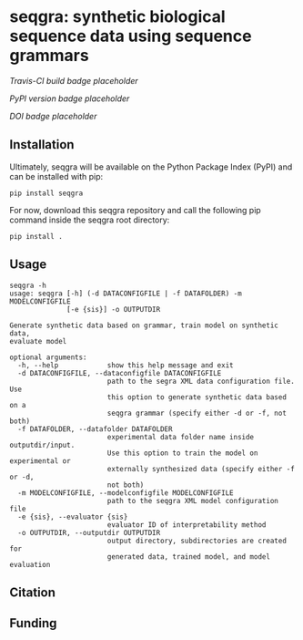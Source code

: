 # seqgra: synthetic biological sequence data using sequence grammars

*Travis-CI build badge placeholder*

*PyPI version badge placeholder*

*DOI badge placeholder*

## Installation

Ultimately, seqgra will be available on the Python Package Index (PyPI) and 
can be installed with pip:

```
pip install seqgra
```

For now, download this seqgra repository and call the following pip command 
inside the seqgra root directory:

```
pip install .
```

## Usage

```
seqgra -h
usage: seqgra [-h] (-d DATACONFIGFILE | -f DATAFOLDER) -m MODELCONFIGFILE
              [-e {sis}] -o OUTPUTDIR

Generate synthetic data based on grammar, train model on synthetic data,
evaluate model

optional arguments:
  -h, --help            show this help message and exit
  -d DATACONFIGFILE, --dataconfigfile DATACONFIGFILE
                        path to the segra XML data configuration file. Use
                        this option to generate synthetic data based on a
                        seqgra grammar (specify either -d or -f, not both)
  -f DATAFOLDER, --datafolder DATAFOLDER
                        experimental data folder name inside outputdir/input.
                        Use this option to train the model on experimental or
                        externally synthesized data (specify either -f or -d,
                        not both)
  -m MODELCONFIGFILE, --modelconfigfile MODELCONFIGFILE
                        path to the seqgra XML model configuration file
  -e {sis}, --evaluator {sis}
                        evaluator ID of interpretability method
  -o OUTPUTDIR, --outputdir OUTPUTDIR
                        output directory, subdirectories are created for
                        generated data, trained model, and model evaluation
```

## Citation

## Funding
